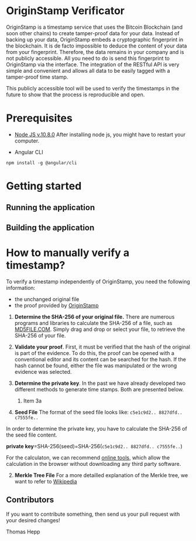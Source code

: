 # OriginStamp Verificator
OriginStamp is a timestamp service that uses the Bitcoin Blockchain (and soon other chains) to create tamper-proof data for your data. Instead of backing up your data, OriginStamp embeds a cryptographic fingerprint in the blockchain. It is de facto impossible to deduce the content of your data from your fingerprint. Therefore, the data remains in your company and is not publicly accessible. All you need to do is send this fingerprint to OriginStamp via the interface. The integration of the RESTful API is very simple and convenient and allows all data to be easily tagged with a tamper-proof time stamp.

This publicly accessible tool will be used to verify the timestamps in the future to show that the process is reproducible and open.

# Prerequisites
- [Node JS v.10.8.0](https://nodejs.org/en/download/current/)
After installing node js, you might have to restart your computer.

- Angular CLI 

`npm install -g @angular/cli`


# Getting started

## Running the application

## Building the application

# How to manually verify a timestamp?
To verify a timestamp independently of OriginStamp, you need the following information:
- the unchanged original file
- the proof provided by [OriginStamp](https://originstamp.com)

1. **Determine the SHA-256 of your original file.**
There are numerous programs and libraries to calculate the SHA-256 of a file, such as [MD5FILE.COM](https://md5file.com/calculator). Simply drag and drop or select your file, to retrieve the SHA-256 of your file.

2. **Validate your proof**.
First, it must be verified that the hash of the original is part of the evidence. To do this, the proof can be opened with a conventional editor and its content can be searched for the hash.
If the hash cannot be found, either the file was manipulated or the wrong evidence was selected.

3. **Determine the private key**. 
In the past we have already developed two different methods to generate time stamps. Both are presented below.
   1. Item 3a
  1. **Seed File**
   The format of the seed file looks like:
`c5e1c9d2.. 8827dfd.. c7555fe.. `

   In order to determine the private key, you have to calculate the SHA-256 of the seed file content.

   **private key**=SHA-256(seed)=SHA-256(`c5e1c9d2.. 8827dfd.. c7555fe..`)

For the calculaton, we can recommend [online tools](https://passwordsgenerator.net/sha256-hash-generator/), which allow the calculation in the browser without downloading any third party software.

  2. **Merkle Tree File**
For a more detailled explanation of the Merkle tree, we want to refer to [Wikipedia](https://en.wikipedia.org/wiki/Merkle_tree)

## Contributors
If you want to contribute something, then send us your pull request with your desired changes!

Thomas Hepp
